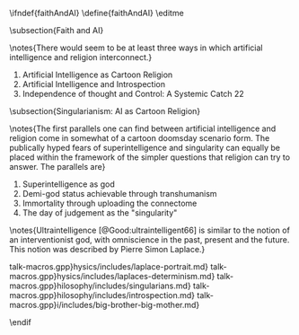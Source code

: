 \ifndef{faithAndAI}
\define{faithAndAI}
\editme

\subsection{Faith and AI}

\notes{There would seem to be at least three ways in which artificial intelligence and religion interconnect.}

1. Artificial Intelligence as Cartoon Religion
2. Artificial Intelligence and Introspection
3. Independence of thought and Control: A Systemic Catch 22

\subsection{Singularianism: AI as Cartoon Religion}

\notes{The first parallels one can find between artificial intelligence and religion come in somewhat of a cartoon doomsday scenario form. The publically hyped fears of superintelligence and singularity can equally be placed within the framework of the simpler questions that religion can try to answer. The parallels are}

1. Superintelligence as god
2. Demi-god status achievable through transhumanism
3. Immortality through uploading the connectome 
4. The day of judgement as the "singularity"

\notes{Ultraintelligence [@Good:ultraintelligent66] is similar to the notion of an interventionist god, with omniscience in the past, present and the future. This notion was described by Pierre Simon Laplace.}

talk-macros.gpp}hysics/includes/laplace-portrait.md}
talk-macros.gpp}hysics/includes/laplaces-determinism.md}
talk-macros.gpp}hilosophy/includes/singularians.md}
talk-macros.gpp}hilosophy/includes/introspection.md}
talk-macros.gpp}i/includes/big-brother-big-mother.md}

\endif
